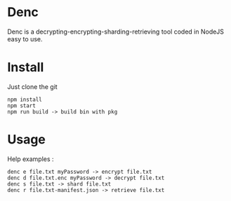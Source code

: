 # Denc
Denc is a decrypting-encrypting-sharding-retrieving tool coded in NodeJS easy to use.

# Install
Just clone the git
```
npm install
npm start
npm run build -> build bin with pkg
```

# Usage
Help examples : 
```
denc e file.txt myPassword -> encrypt file.txt
denc d file.txt.enc myPassword -> decrypt file.txt
denc s file.txt -> shard file.txt
denc r file.txt-manifest.json -> retrieve file.txt
```
